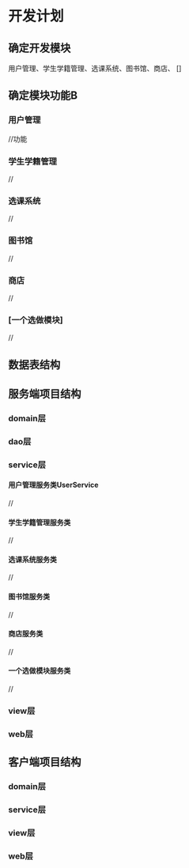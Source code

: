 # 开发计划

## 确定开发模块

用户管理、学生学籍管理、选课系统、图书馆、商店、 []

## 确定模块功能B

### 用户管理
//功能
### 学生学籍管理
//
### 选课系统
//
### 图书馆
//
### 商店
//
### [一个选做模块]
//
## 数据表结构

## 服务端项目结构
### domain层
### dao层
### service层
#### 用户管理服务类UserService
//
#### 学生学籍管理服务类
//
#### 选课系统服务类
//
#### 图书馆服务类
//
#### 商店服务类
//
#### 一个选做模块服务类
//
### view层
### web层
## 客户端项目结构
### domain层
### service层
### view层
### web层
